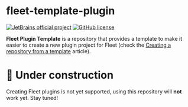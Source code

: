 # fleet-template-plugin

[![JetBrains official project](http://jb.gg/badges/official.svg)](https://confluence.jetbrains.com/display/ALL/JetBrains+on+GitHub)
[![GitHub license](https://img.shields.io/badge/license-APACHE_2.0-blue.svg)](https://github.com/JetBrains/fleet-plugin-template/blob/main/LICENSE.md)

**Fleet Plugin Template** is a repository that provides a template to make it easier to create a new plugin project for
Fleet (check the [Creating a repository from a template][gh:template] article).

# 🚧 **Under construction**

Creating Fleet plugins is not yet supported, using this repository will **not** work yet.
Stay tuned!

[gh:template]: https://docs.github.com/en/repositories/creating-and-managing-repositories/creating-a-repository-from-a-template
